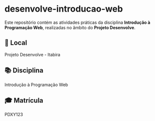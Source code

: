 # desenvolve-introducao-web

Este repositório contém as atividades práticas da disciplina **Introdução à Programação Web**, realizadas no âmbito do **Projeto Desenvolve**.

## 📍 Local  
Projeto Desenvolve - Itabira

## 📚 Disciplina  
Introdução à Programação Web

## 🎓 Matrícula  
PDXY123
